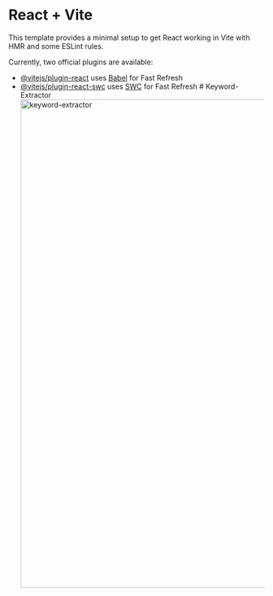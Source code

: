 # React + Vite

This template provides a minimal setup to get React working in Vite with HMR and some ESLint rules.

Currently, two official plugins are available:

- [@vitejs/plugin-react](https://github.com/vitejs/vite-plugin-react/blob/main/packages/plugin-react/README.md) uses [Babel](https://babeljs.io/) for Fast Refresh
- [@vitejs/plugin-react-swc](https://github.com/vitejs/vite-plugin-react-swc) uses [SWC](https://swc.rs/) for Fast Refresh
#   K e y w o r d - E x t r a c t o r 
 <img width="960" alt="keyword-extractor" src="https://github.com/Oluwatobi-23534/Keyword-Extractor/assets/128749342/2d06ae8b-f80c-4cc2-bdbe-e81b745774dd">

